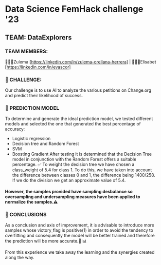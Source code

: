 # Data Science FemHack challenge '23
## TEAM: DataExplorers
### TEAM MEMBERS:
👩🏻‍💻Zulema [https://linkedin.com/in/zulema-orellana-herrera] | 👩🏻‍💻Elisabet [https://linkedin.com/in/evascor]
###  🔎 CHALLENGE:
Our challenge is to use AI to analyze the various petitions on Change.org and predict their likelihood of success.

### :crystal_ball: PREDICTION MODEL 

To determine and generate the ideal prediction model, we tested different models and selected the one that generated the best percentage of accuracy:
- Logistic regression
- Decision tree and Random Forest
- SVM
- Boosting Gradient 
After testing it is determined that the Decision Tree model in conjunction with the Random Forest offers a suitable percentage. ✅
To weight the decision tree we have chosen a class_weight of 5.4 for class 1. To do this, we have taken into account the difference between classes 0 and 1, the difference being 1400/258. If we do the division we get an approximate value of 5.4.
#### However, the samples provided have sampling desbalance so oversampling and undersampling measures have been applied to normalize the samples.⚠️

###  📢 CONCLUSIONS 
As a conclusion and axis of improvement, it is advisable to introduce more samples whose victory_flag is positive(1) in order to avoid the tendency to overfitting and consequently the model will be better trained and therefore the prediction will be more accurate.🚀 📊

From this experience we take away the learning and the synergies created along the way.
